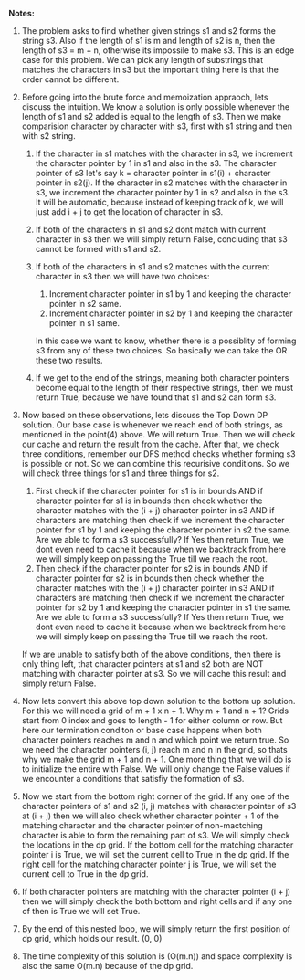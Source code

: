 **Notes:**

1. The problem asks to find whether given strings s1 and s2 forms the string s3. Also if the length of s1 is m and length of s2 is n, then the length of s3 = m + n, otherwise its impossile to make s3. This is an edge case for this problem. We can pick any length of substrings that matches the characters in s3 but the important thing here is that the order cannot be different.
2. Before going into the brute force and memoization appraoch, lets discuss the intuition. We know a solution is only possible whenever the length of s1 and s2 added is equal to the length of s3. Then we make comparision character by character with s3, first with s1 string and then with s2 string.

   1. If the character in s1 matches with the character in s3, we increment the character pointer by 1 in s1 and also in the s3. The character pointer of s3 let's say k = character pointer in s1(i) + character pointer in s2(j). If the character in s2 matches with the character in s3, we increment the character pointer by 1 in s2 and also in the s3. It will be automatic, because instead of keeping track of k, we will just add i + j to get the location of character in s3.
   2. If both of the characters in s1 and s2 dont match with current character in s3 then we will simply return False, concluding that s3 cannot be formed with s1 and s2.
   3. If both of the characters in s1 and s2 matches with the current character in s3 then we will have two choices:

      1. Increment character pointer in s1 by 1 and keeping the character pointer in s2 same.
      2. Increment character pointer in s2 by 1 and keeping the character pointer in s1 same.

      In this case we want to know, whether there is a possiblity of forming s3 from any of these two choices. So basically we can take the OR these two results.
   4. If we get to the end of the strings, meaning both character pointers become equal to the length of their respective strings, then we must return True, because we have found that s1 and s2 can form s3.
3. Now based on these observations, lets discuss the Top Down DP solution. Our base case is whenever we reach end of both strings, as mentioned in the point(4) above. We will return True. Then we will check our cache and return the result from the cache. After that, we check three conditions, remember our DFS method checks whether forming s3 is possible or not. So we can combine this recurisive conditions. So we will check three things for s1 and three things for s2.

   1. First check if the character pointer for s1 is in bounds AND if character pointer for s1 is in bounds then check whether the character matches with the (i + j) character pointer in s3 AND if characters are matching then check if we increment the character pointer for s1 by 1 and keeping the character pointer in s2 the same. Are we able to form a s3 successfully? If Yes then return True, we dont even need to cache it because when we backtrack from here we will simply keep on passing the True till we reach the root.
   2. Then check if the character pointer for s2 is in bounds AND if character pointer for s2 is in bounds then check whether the character matches with the (i + j) character pointer in s3 AND if characters are matching then check if we increment the character pointer for s2 by 1 and keeping the character pointer in s1 the same. Are we able to form a s3 successfully? If Yes then return True, we dont even need to cache it because when we backtrack from here we will simply keep on passing the True till we reach the root.

   If we are unable to satisfy both of the above conditions, then there is only thing left, that character pointers at s1 and s2 both are NOT matching with character pointer at s3. So we will cache this result and simply return False.
4. Now lets convert this above top down solution to the bottom up solution. For this we will need a grid of m + 1 x n + 1. Why m + 1 and n + 1? Grids start from 0 index and goes to length - 1 for either column or row. But here our termination conditon or base case happens when both character pointers reaches m and n and which point we return true. So we need the character pointers (i, j) reach m and n in the grid, so thats why we make the grid m + 1 and n + 1. One more thing that we will do is to initialize the entire with False. We will only change the False values if we encounter a conditions that satisfiy the formation of s3.
5. Now we start from the bottom right corner of the grid. If any one of the character pointers of s1 and s2 (i, j) matches with character pointer of s3 at (i + j) then we will also check whether character pointer + 1 of the matching character and the character pointer of non-mactching character is able to form the remaining part of s3. We will simply check the locations in the dp grid. If the bottom cell for the matching character pointer i is True, we will set the current cell to True in the dp grid. If the right cell for the matching character pointer j is True, we will set the current cell to True in the dp grid.
6. If both character pointers are matching with the character pointer (i + j) then we will simply check the both bottom and right cells and if any one of then is True we will set True.
7. By the end of this nested loop, we will simply return the first position of dp grid, which holds our result. (0, 0)
8. The time complexity of this solution is (O(m.n)) and space complexity is also the same O(m.n) because of the dp grid.
